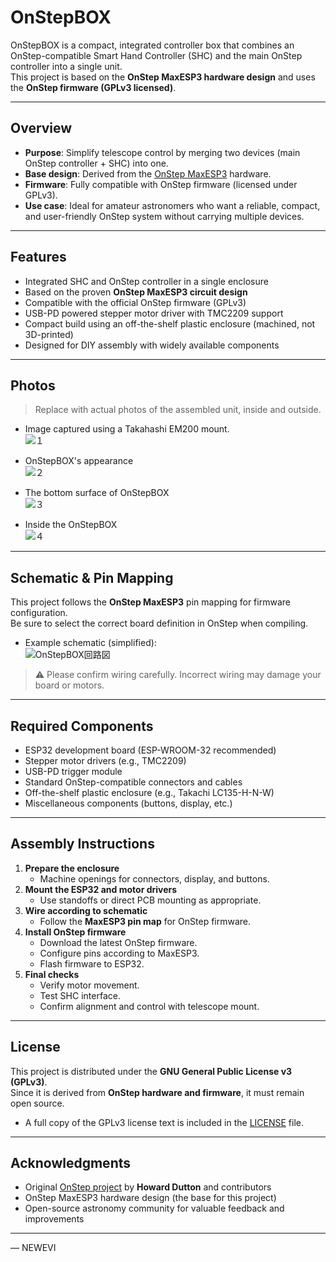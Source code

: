 # OnStepBOX

OnStepBOX is a compact, integrated controller box that combines an OnStep-compatible Smart Hand Controller (SHC) and the main OnStep controller into a single unit.  
This project is based on the **OnStep MaxESP3 hardware design** and uses the **OnStep firmware (GPLv3 licensed)**.  

---

## Overview

- **Purpose**: Simplify telescope control by merging two devices (main OnStep controller + SHC) into one.  
- **Base design**: Derived from the [OnStep MaxESP3](https://onstep.groups.io/g/main/wiki/MaxESP3) hardware.  
- **Firmware**: Fully compatible with OnStep firmware (licensed under GPLv3).  
- **Use case**: Ideal for amateur astronomers who want a reliable, compact, and user-friendly OnStep system without carrying multiple devices.  

---

## Features

- Integrated SHC and OnStep controller in a single enclosure  
- Based on the proven **OnStep MaxESP3 circuit design**  
- Compatible with the official OnStep firmware (GPLv3)  
- USB-PD powered stepper motor driver with TMC2209 support  
- Compact build using an off-the-shelf plastic enclosure (machined, not 3D-printed)  
- Designed for DIY assembly with widely available components  

---

## Photos

> Replace with actual photos of the assembled unit, inside and outside.

- Image captured using a Takahashi EM200 mount.  
  ![１](https://github.com/user-attachments/assets/b6eef8e2-6a49-451e-a25b-f3ea39513ce8)


- OnStepBOX's appearance  
  ![２](https://github.com/user-attachments/assets/d4c9ff88-3c86-483d-a861-04df58b4baf9)

- The bottom surface of OnStepBOX  
 ![３](https://github.com/user-attachments/assets/0d02b4d1-f0de-44f6-b6c1-69fcf6772284)


- Inside the OnStepBOX  
  ![４](https://github.com/user-attachments/assets/f67b535e-504f-4364-8aed-e7f253490f6c)


---

## Schematic & Pin Mapping

This project follows the **OnStep MaxESP3** pin mapping for firmware configuration.  
Be sure to select the correct board definition in OnStep when compiling.  

- Example schematic (simplified):  
 ![OnStepBOX回路図](https://github.com/user-attachments/assets/bd2e13ab-23ee-4c81-b1a7-56473de34f30)


> ⚠️ Please confirm wiring carefully. Incorrect wiring may damage your board or motors.

---

## Required Components

- ESP32 development board (ESP-WROOM-32 recommended)  
- Stepper motor drivers (e.g., TMC2209)  
- USB-PD trigger module  
- Standard OnStep-compatible connectors and cables  
- Off-the-shelf plastic enclosure (e.g., Takachi LC135-H-N-W)  
- Miscellaneous components (buttons, display, etc.)  

---

## Assembly Instructions

1. **Prepare the enclosure**  
   - Machine openings for connectors, display, and buttons.  
2. **Mount the ESP32 and motor drivers**  
   - Use standoffs or direct PCB mounting as appropriate.  
3. **Wire according to schematic**  
   - Follow the **MaxESP3 pin map** for OnStep firmware.  
4. **Install OnStep firmware**  
   - Download the latest OnStep firmware.  
   - Configure pins according to MaxESP3.  
   - Flash firmware to ESP32.  
5. **Final checks**  
   - Verify motor movement.  
   - Test SHC interface.  
   - Confirm alignment and control with telescope mount.  

---

## License

This project is distributed under the **GNU General Public License v3 (GPLv3)**.  
Since it is derived from **OnStep hardware and firmware**, it must remain open source.  

- A full copy of the GPLv3 license text is included in the [LICENSE](LICENSE) file.  

---

## Acknowledgments

- Original [OnStep project](https://onstep.groups.io/g/main) by **Howard Dutton** and contributors  
- OnStep MaxESP3 hardware design (the base for this project)  
- Open-source astronomy community for valuable feedback and improvements  

---

— NEWEVI
